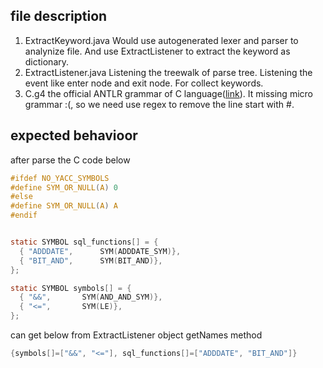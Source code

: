## file description
1. ExtractKeyword.java
   Would use autogenerated lexer and parser to analynize file. And use ExtractListener to extract the keyword as dictionary.
2. ExtractListener.java
   Listening the treewalk of parse tree. Listening the event like enter node and exit node. For collect keywords.
4. C.g4
   the official ANTLR grammar of C language([link](https://github.com/antlr/grammars-v4/tree/master/c)). It missing micro grammar :(, so we need use regex to remove the line start with #.


## expected behavioor

after parse the C code below
```c
#ifdef NO_YACC_SYMBOLS
#define SYM_OR_NULL(A) 0
#else
#define SYM_OR_NULL(A) A
#endif


static SYMBOL sql_functions[] = {
  { "ADDDATE",		SYM(ADDDATE_SYM)},
  { "BIT_AND",		SYM(BIT_AND)},
};

static SYMBOL symbols[] = {
  { "&&",		SYM(AND_AND_SYM)},
  { "<=",		SYM(LE)},
};
```
can get below from ExtractListener object getNames method
```java
{symbols[]=["&&", "<="], sql_functions[]=["ADDDATE", "BIT_AND"]}
```
